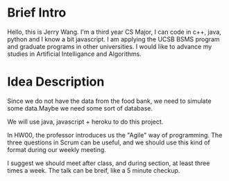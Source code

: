 # Brief Intro
Hello, this is Jerry Wang. I'm a third year CS Major, I can code in c++, java, python and I know a bit javascript. I am applying the UCSB  BSMS program and graduate programs in other universities. I would like to advance my studies in Artificial Intelligance and Algorithms.


# Idea Description

Since we do not have the data from the food bank, we need to simulate some data.Maybe we need some sort of database.

We will use java, javascript + heroku to do this project.

In HW00, the professor introduces us the "Agile" way of programming. The three questions in Scrum can be useful, and we should use this kind of format during our weekly meeting.

I suggest we should meet after class, and during section, at least three times a week. The talk can be breif, like a 5 minute checkup.


